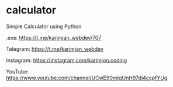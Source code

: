 # calculator
Simple Calculator using Python

.exe: https://t.me/karimjan_webdev/707

Telegram: https://t.me/karimjan_webdev

Instagram: https://instagram.com/karimjon.coding

YouTube: https://www.youtube.com/channel/UCwE90mtgUnH97di4ccpfYUg
